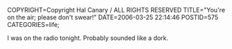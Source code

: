 COPYRIGHT=Copyright Hal Canary / ALL RIGHTS RESERVED
TITLE="You're on the air; please don't swear!"
DATE=2006-03-25 22:14:46
POSTID=575
CATEGORIES=life;

I was on the radio tonight. Probably sounded like a dork.
